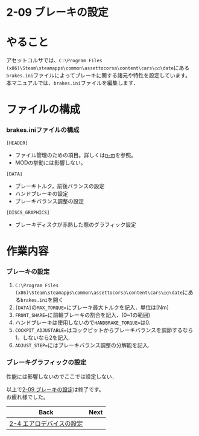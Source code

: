 # **2-09 ブレーキの設定**   
# やること
アセットコルサでは、`C:\Program Files (x86)\Steam\steamapps\common\assettocorsa\content\cars\○○\date`にある`brakes.ini`ファイルによってブレーキに関する諸元や特性を設定しています。  
本マニュアルでは、`brakes.ini`ファイルを編集します．


# ファイルの構成
### brakes.iniファイルの構成
`[HEADER]`  
  + ファイル管理のための項目。詳しくは[n-m]()を参照。  
  + MODの挙動には影響しない。


`[DATA]`  
  + ブレーキトルク，前後バランスの設定
  + ハンドブレーキの設定
  + ブレーキバランス調整の設定


`[DISCS_GRAPHICS]`
+ ブレーキディスクが赤熱した際のグラフィック設定


# 作業内容
### ブレーキの設定
1. `C:\Program Files (x86)\Steam\steamapps\common\assettocorsa\content\cars\○○\date`にある`brakes.ini`を開く　　
2. `[DATA]`の`MAX_TORQUE=`にブレーキ最大トルクを記入．単位は[Nm]
3. `FRONT_SHARE=`に前輪ブレーキの割合を記入．(0~1の範囲)
4. ハンドブレーキは使用しないので`HANDBRAKE_TORQUE=`は0.
5. `COCKPIT_ADJUSTABLE=`はコックピットからブレーキバランスを調節するなら1，しないなら2を記入.
6. `ADJUST_STEP=`にはブレーキバランス調整の分解能を記入.

### ブレーキグラフィックの設定
性能には影響しないのでここでは設定しない．



 




以上で[2-09 ブレーキの設定](https://github.com/JSAE-ARCHIVES/MOD-Tutorial/edit/main/2%E7%AB%A0%20%E8%BB%8A%E4%B8%A1%E8%AB%B8%E5%85%83%E3%81%AE%E8%A8%AD%E5%AE%9A/2-5%20%E3%83%96%E3%83%AC%E3%83%BC%E3%82%AD%E3%81%AE%E8%A8%AD%E5%AE%9A.md)は終了です。  
お疲れ様でした。  

| Back | Next |
|:---:|:---:|
| [2-4 エアロデバイスの設定](https://github.com/JSAE-ARCHIVES/MOD-Tutorial/blob/main/2%E7%AB%A0%20%E8%BB%8A%E4%B8%A1%E8%AB%B8%E5%85%83%E3%81%AE%E8%A8%AD%E5%AE%9A/2-4%20%E3%82%A8%E3%82%A2%E3%83%AD%E3%83%87%E3%83%90%E3%82%A4%E3%82%B9%E3%81%AE%E8%A8%AD%E5%AE%9A.md) |

